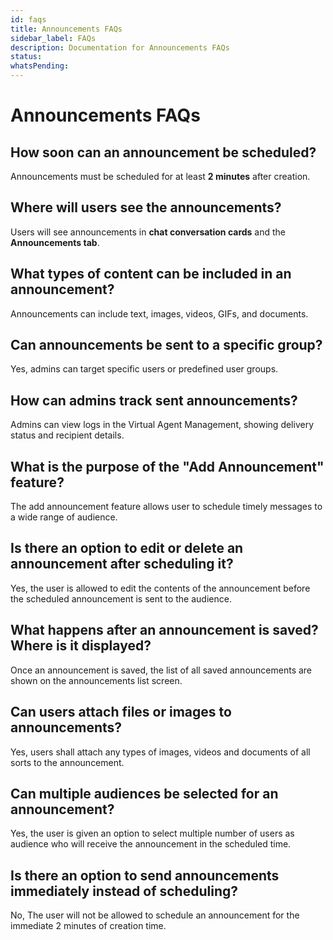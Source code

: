 ```yaml
---
id: faqs
title: Announcements FAQs
sidebar_label: FAQs
description: Documentation for Announcements FAQs
status: 
whatsPending: 
---
```


# Announcements FAQs


## How soon can an announcement be scheduled?

Announcements must be scheduled for at least **2 minutes** after creation.

## Where will users see the announcements?

Users will see announcements in **chat conversation cards** and the **Announcements tab**.

## What types of content can be included in an announcement?

Announcements can include text, images, videos, GIFs, and documents.

## Can announcements be sent to a specific group?

Yes, admins can target specific users or predefined user groups.

## How can admins track sent announcements?

Admins can view logs in the Virtual Agent Management, showing delivery status and recipient details.

## What is the purpose of the "Add Announcement" feature?

The add announcement feature allows user to schedule timely messages to a wide range of audience.

## Is there an option to edit or delete an announcement after scheduling it?

Yes, the user is allowed to edit the contents of the announcement before the scheduled announcement is sent to the audience.

## What happens after an announcement is saved? Where is it displayed?

Once an announcement is saved, the list of all saved announcements are shown on the announcements list screen.

## Can users attach files or images to announcements?

Yes, users shall attach any types of images, videos and documents of all sorts to the announcement.

## Can multiple audiences be selected for an announcement?

Yes, the user is given an option to select multiple number of users as audience who will receive the announcement in the scheduled time.

## Is there an option to send announcements immediately instead of scheduling?

No, The user will not be allowed to schedule an announcement for the immediate 2 minutes of creation time.

